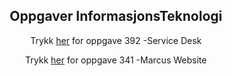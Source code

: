 <html lang="en">
<head>
    <meta charset="UTF-8">
    <meta name="viewport" content="width=device-width, initial-scale=1.0">
    <meta http-equiv="X-UA-Compatible" content="ie=edge">

<center> <h2>Oppgaver InformasjonsTeknologi</h2>

<center>
<body>
    <p>Trykk <a href="https://marcusrams.github.io/tollef-og-marcus/392/Github Tutorial.html">her</a> for oppgave 392 -Service Desk</p> 
    <p>Trykk <a href="https://marcusrams.github.io/Tollef-og-Marcus/341/MarcusFørsteWebsite.html">her</a> for oppgave 341 -Marcus Website</p> 
<br>
<br>
<br>
<br>
<br>
<br>
<br>
<br>
<br>
<br>
<br>

</body>

